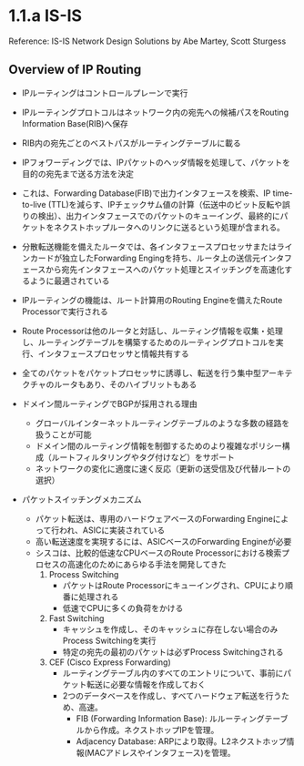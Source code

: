 # 1.1.a IS-IS

Reference: IS-IS Network Design Solutions by Abe Martey, Scott Sturgess

## Overview of IP Routing
- IPルーティングはコントロールプレーンで実行
- IPルーティングプロトコルはネットワーク内の宛先への候補パスをRouting Information Base(RIB)へ保存
- RIB内の宛先ごとのベストパスがルーティングテーブルに載る
- IPフォワーディングでは、IPパケットのヘッダ情報を処理して、パケットを目的の宛先まで送る方法を決定
- これは、Forwarding Database(FIB)で出力インタフェースを検索、IP time-to-live (TTL)を減らす、IPチェックサム値の計算（伝送中のビット反転や誤りの検出）、出力インタフェースでのパケットのキューイング、最終的にパケットをネクストホップルータへのリンクに送るという処理が含まれる。

- 分散転送機能を備えたルータでは、各インタフェースプロセッサまたはラインカードが独立したForwarding Engingを持ち、ルータ上の送信元インタフェースから宛先インタフェースへのパケット処理とスイッチングを高速化するように最適されている
- IPルーティングの機能は、ルート計算用のRouting Engineを備えたRoute Processorで実行される
- Route Processorは他のルータと対話し、ルーティング情報を収集・処理し、ルーティングテーブルを構築するためのルーティングプロトコルを実行、インタフェースプロセッサと情報共有する
- 全てのパケットをパケットプロセッサに誘導し、転送を行う集中型アーキテクチャのルータもあり、そのハイブリットもある

- ドメイン間ルーティングでBGPが採用される理由
  - グローバルインターネットルーティングテーブルのような多数の経路を扱うことが可能
  - ドメイン間のルーティング情報を制御するためのより複雑なポリシー構成（ルートフィルタリングやタグ付けなど）をサポート
  - ネットワークの変化に適度に速く反応（更新の送受信及び代替ルートの選択）

- パケットスイッチングメカニズム
  - パケット転送は、専用のハードウェアベースのForwarding Engineによって行われ、ASICに実装されている
  - 高い転送速度を実現するには、ASICベースのForwarding Engineが必要
  - シスコは、比較的低速なCPUベースのRoute Processorにおける検索プロセスの高速化のためにあらゆる手法を開発してきた
    1. Process Switching
       - パケットはRoute Processorにキューイングされ、CPUにより順番に処理される
       - 低速でCPUに多くの負荷をかける
    2. Fast Switching
       - キャッシュを作成し、そのキャッシュに存在しない場合のみProcess Switchingを実行
       - 特定の宛先の最初のパケットは必ずProcess Switchingされる
    3. CEF (Cisco Express Forwarding)
       - ルーティングテーブル内のすべてのエントリについて、事前にパケット転送に必要な情報を作成しておく
       - 2つのデータベースを作成し、すべてハードウェア転送を行うため、高速。
         - FIB (Forwarding Information Base): ルルーティングテーブルから作成。ネクストホップIPを管理。
         - Adjacency Database: ARPにより取得。L2ネクストホップ情報(MACアドレスやインタフェース)を管理。
        
        

